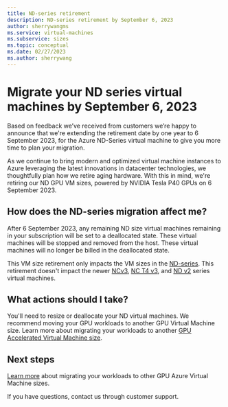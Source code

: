 ```yaml
---
title: ND-series retirement
description: ND-series retirement by September 6, 2023
author: sherrywangms
ms.service: virtual-machines
ms.subservice: sizes
ms.topic: conceptual
ms.date: 02/27/2023
ms.author: sherrywang
---
```

# Migrate your ND series virtual machines by September 6, 2023
Based on feedback we’ve received from customers we’re happy to announce that we're extending the retirement date by one year to 6 September 2023, for the Azure ND-Series virtual machine to give you more time to plan  your migration. 

As we continue to bring modern and optimized virtual machine instances to Azure leveraging the latest innovations in datacenter technologies, we thoughtfully plan how we retire aging hardware. 
With this in mind, we're retiring our ND GPU VM sizes,  powered by NVIDIA Tesla P40 GPUs on 6 September 2023. 

## How does the ND-series migration affect me?  

After 6 September 2023, any remaining ND size virtual machines remaining in your subscription will be set to a deallocated state. These virtual machines will be stopped and removed from the host. These virtual machines will no longer be billed in the deallocated state. 

This VM size retirement only impacts the VM sizes in the [ND-series](../../nd-series.md). This retirement doesn't impact the newer [NCv3](../../ncv3-series.md), [NC T4 v3](../../nct4-v3-series.md), and [ND v2](../../ndv2-series.md) series virtual machines. 

## What actions should I take?  
You'll need to resize or deallocate your ND virtual machines. We recommend moving your GPU workloads to another GPU Virtual Machine size. Learn more about migrating your workloads to another [GPU Accelerated Virtual Machine size](../../sizes-gpu.md).

## Next steps
[Learn more](../../n-series-migration.md) about migrating your workloads to other GPU Azure Virtual Machine sizes. 

If you have questions, contact us through customer support.
